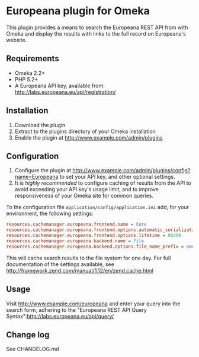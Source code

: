 # Europeana plugin for Omeka

This plugin provides a means to search the Europeana REST API from with Omeka
and display the results with links to the full record on Europeana's website.

## Requirements

* Omeka 2.2+
* PHP 5.2+
* A Europeana API key, available from: http://labs.europeana.eu/api/registration/

## Installation

1. Download the plugin
2. Extract to the plugins directory of your Omeka installation
3. Enable the plugin at http://www.example.com/admin/plugins

## Configuration

1. Configure the plugin at http://www.example.com/admin/plugins/config?name=Europeana
  to set your API key, and other optional settings.
2. It is *highly recommended* to configure caching of results from the API to
  avoid exceeding your API key's usage limit, and to improve responsiveness of
  your Omeka site for common queries.
  
  To the configuration file `application/config/application.ini` add, for your
  environment, the following settings:
  
  ```INI
  resources.cachemanager.europeana.frontend.name = Core
  resources.cachemanager.europeana.frontend.options.automatic_serialization = true
  resources.cachemanager.europeana.frontend.options.lifetime = 86400
  resources.cachemanager.europeana.backend.name = File
  resources.cachemanager.europeana.backend.options.file_name_prefix = omeka_europeana_cache
  ```
  
  This will cache search results to the file system for one day. For full
  documentation of the settings available, see http://framework.zend.com/manual/1.12/en/zend.cache.html

## Usage

Visit http://www.example.com/europeana and enter your query into the search
form, adhering to the "Europeana REST API Query Syntax":http://labs.europeana.eu/api/query/

## Change log

See CHANGELOG.md
